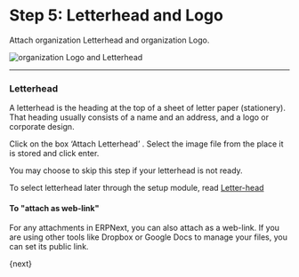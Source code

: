 # Step 5: Letterhead and Logo

Attach organization Letterhead and organization Logo.

<img alt="organization Logo and Letterhead" class="screenshot"
src="{{docs_base_url}}/assets/img/setup-wizard/step-5.png">

---

### Letterhead

A letterhead is the heading at the top of a sheet of letter paper (stationery). That heading usually consists of a name and an address, and a logo or corporate design.

Click on the box ‘Attach Letterhead’ . Select the image file from the place it is stored and click enter.

You may choose to skip this step if your letterhead is not ready.

To select letterhead later through the setup module, read [Letter-head]({{docs_base_url}}/user/manual/en/setting-up/print/letter-head.html)

#### To "attach as web-link"

For any attachments in ERPNext, you can also attach as a web-link. If you are using other tools like Dropbox or Google Docs to manage your files, you can set its public link.

{next}
